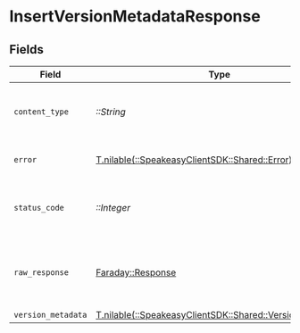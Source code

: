 # InsertVersionMetadataResponse


## Fields

| Field                                                                                              | Type                                                                                               | Required                                                                                           | Description                                                                                        |
| -------------------------------------------------------------------------------------------------- | -------------------------------------------------------------------------------------------------- | -------------------------------------------------------------------------------------------------- | -------------------------------------------------------------------------------------------------- |
| `content_type`                                                                                     | *::String*                                                                                         | :heavy_check_mark:                                                                                 | HTTP response content type for this operation                                                      |
| `error`                                                                                            | [T.nilable(::SpeakeasyClientSDK::Shared::Error)](../../models/shared/error.md)                     | :heavy_minus_sign:                                                                                 | Default error response                                                                             |
| `status_code`                                                                                      | *::Integer*                                                                                        | :heavy_check_mark:                                                                                 | HTTP response status code for this operation                                                       |
| `raw_response`                                                                                     | [Faraday::Response](https://www.rubydoc.info/gems/faraday/Faraday/Response)                        | :heavy_check_mark:                                                                                 | Raw HTTP response; suitable for custom response parsing                                            |
| `version_metadata`                                                                                 | [T.nilable(::SpeakeasyClientSDK::Shared::VersionMetadata)](../../models/shared/versionmetadata.md) | :heavy_minus_sign:                                                                                 | OK                                                                                                 |